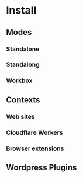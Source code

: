 # Install


## Modes

### Standalone
### Standalong
### Workbox


## Contexts

### Web sites
### Cloudflare Workers
### Browser extensions

## Wordpress Plugins

